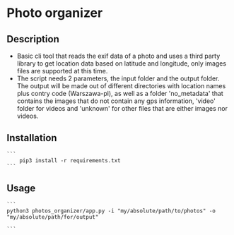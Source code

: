 # Photo organizer

## Description

- Basic cli tool that reads the exif data of a photo and uses a third party library to get location data based on latitude and longitude, only images files are supported at this time. 
- The script needs 2 parameters, the input folder and the output folder. The output will be made out of different directories with location names plus contry code (Warszawa-pl), as well as a folder 'no_metadata' that contains the images that do not contain any gps information, 'video' folder for videos and 'unknown' for other files that are either images nor videos.


## Installation

    ```
        pip3 install -r requirements.txt
    ```

## Usage

    ```
    python3 photos_organizer/app.py -i "my/absolute/path/to/photos" -o "my/absolute/path/for/output"

    ```

